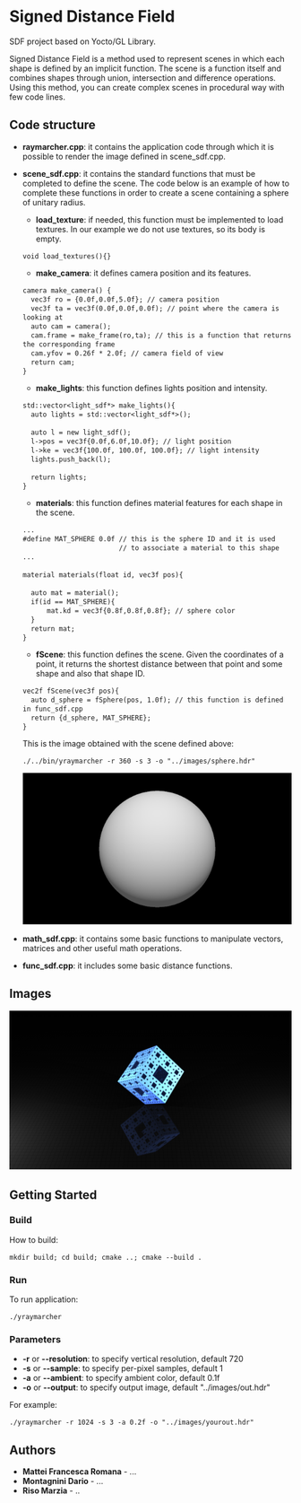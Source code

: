 # Signed Distance Field

SDF project based on Yocto/GL Library.

Signed Distance Field is a method used to represent scenes in which each shape is defined by an implicit function. 
The scene is a function itself and combines shapes through union, intersection and difference operations. 
Using this method, you can create complex scenes in procedural way with few code lines. 

## Code structure

- **raymarcher.cpp**:
it contains the application code through which it is possible to render the image defined in scene_sdf.cpp.
- **scene_sdf.cpp**:
it contains the standard functions that must be completed to define the scene. The code below is an example of how to complete these functions in order to create a scene containing a sphere of unitary radius.
  - **load_texture**:
if needed, this function must be implemented to load textures.
In our example we do not use textures, so its body is empty.
  ``` shell
  void load_textures(){}
  ```
  - **make_camera**:
it defines camera position and its features.
  ``` shell
  camera make_camera() {
    vec3f ro = {0.0f,0.0f,5.0f}; // camera position
    vec3f ta = vec3f(0.0f,0.0f,0.0f); // point where the camera is looking at
    auto cam = camera();
    cam.frame = make_frame(ro,ta); // this is a function that returns the corresponding frame
    cam.yfov = 0.26f * 2.0f; // camera field of view
    return cam; 
  }
  ```
  - **make_lights**:
this function defines lights position and intensity.
  ``` shell
  std::vector<light_sdf*> make_lights(){
    auto lights = std::vector<light_sdf*>();

    auto l = new light_sdf();
    l->pos = vec3f{0.0f,6.0f,10.0f}; // light position
    l->ke = vec3f{100.0f, 100.0f, 100.0f}; // light intensity
    lights.push_back(l);
    
    return lights;
  }
  ```
  - **materials**:
this function defines material features for each shape in the scene.
  ``` shell
  ...
  #define MAT_SPHERE 0.0f // this is the sphere ID and it is used
                          // to associate a material to this shape
  ...
  
  material materials(float id, vec3f pos){

    auto mat = material();
    if(id == MAT_SPHERE){
        mat.kd = vec3f{0.8f,0.8f,0.8f}; // sphere color
    }
    return mat;
  }
  ```
  - **fScene**:
this function defines the scene.
Given the coordinates of a point, it returns the shortest distance between that point and some shape and also that shape ID.
  ``` shell
  vec2f fScene(vec3f pos){
    auto d_sphere = fSphere(pos, 1.0f); // this function is defined in func_sdf.cpp
    return {d_sphere, MAT_SPHERE};
  }
  ```
  
  This is the image obtained with the scene defined above:
  ``` shell
  ./../bin/yraymarcher -r 360 -s 3 -o "../images/sphere.hdr"
  ```
  ![Image](images/sphere.png)
  
- **math_sdf.cpp**:
it contains some basic functions to manipulate vectors, matrices and other useful math operations.
- **func_sdf.cpp**:
it includes some basic distance functions.


## Images

![Image](images/out_menger_sponge.png)

## Getting Started

### Build
How to build:
``` shell
mkdir build; cd build; cmake ..; cmake --build .
```

### Run
To run application:
``` shell
./yraymarcher
```

### Parameters
- **-r** or **--resolution**: to specify vertical resolution, default 720
- **-s** or **--sample**: to specify per-pixel samples, default 1
- **-a** or **--ambient**: to specify ambient color, default 0.1f
- **-o** or **--output**: to specify output image, default "../images/out.hdr"

For example:
``` shell
./yraymarcher -r 1024 -s 3 -a 0.2f -o "../images/yourout.hdr"
```

## Authors
* **Mattei Francesca Romana** - ...
* **Montagnini Dario** - ...
* **Riso Marzia** - ..
